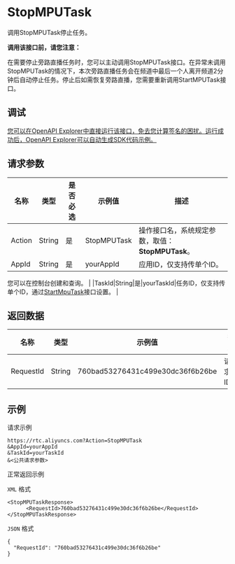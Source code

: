 # StopMPUTask

调用StopMPUTask停止任务。

**调用该接口前，请您注意：**

在需要停止旁路直播任务时，您可以主动调用StopMPUTask接口。在异常未调用StopMPUTask的情况下，本次旁路直播任务会在频道中最后一个人离开频道2分钟后自动停止任务。停止后如需恢复旁路直播，您需要重新调用StartMPUTask接口。

## 调试

[您可以在OpenAPI Explorer中直接运行该接口，免去您计算签名的困扰。运行成功后，OpenAPI Explorer可以自动生成SDK代码示例。](https://api.aliyun.com/#product=rtc&api=StopMPUTask&type=RPC&version=2018-01-11)

## 请求参数

|名称|类型|是否必选|示例值|描述|
|--|--|----|---|--|
|Action|String|是|StopMPUTask|操作接口名，系统规定参数，取值：**StopMPUTask**。 |
|AppId|String|是|yourAppId|应用ID，仅支持传单个ID。

 您可以在控制台创建和查询。 |
|TaskId|String|是|yourTaskId|任务ID，仅支持传单个ID，通过[StartMpuTask](~~93183~~)接口设置。 |

## 返回数据

|名称|类型|示例值|描述|
|--|--|---|--|
|RequestId|String|760bad53276431c499e30dc36f6b26be|请求ID。 |

## 示例

请求示例

```
https://rtc.aliyuncs.com?Action=StopMPUTask
&AppId=yourAppId
&TaskId=yourTaskId
&<公共请求参数>
```

正常返回示例

`XML` 格式

```
<StopMPUTaskResponse>
	  <RequestId>760bad53276431c499e30dc36f6b26be</RequestId>
</StopMPUTaskResponse>
```

`JSON` 格式

```
{
  "RequestId": "760bad53276431c499e30dc36f6b26be"
}
```

